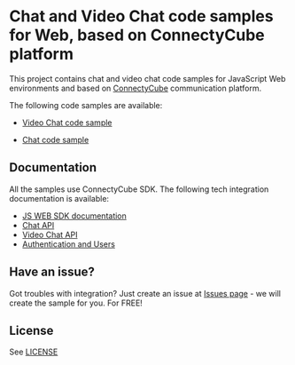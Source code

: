 # Chat and Video Chat code samples for Web, based on ConnectyCube platform

This project contains chat and video chat code samples for JavaScript Web environments and based on [ConnectyCube](https://connectycube.com/) communication platform.

The following code samples are available:

- [Video Chat code sample](https://github.com/ConnectyCube/connectycube-web-samples/tree/master/videochat)

- [Chat code sample](https://github.com/ConnectyCube/connectycube-web-samples/tree/master/chat)

## Documentation

All the samples use ConnectyCube SDK. The following tech integration documentation is available:

- [JS WEB SDK documentation](https://developers.connectycube.com/js)
- [Chat API](https://developers.connectycube.com/js/messaging)
- [Video Chat API](https://developers.connectycube.com/js/videocalling)
- [Authentication and Users](https://developers.connectycube.com/js/authentication-and-users)

## Have an issue?

Got troubles with integration? Just create an issue at [Issues page](https://github.com/ConnectyCube/connectycube-web-samples/issues) - we will create the sample for you. For FREE!

## License

See [LICENSE](LICENSE)

